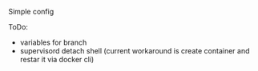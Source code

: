 Simple config

ToDo:
 * variables for branch
 * supervisord detach shell (current workaround is create container and restar it via docker cli)


